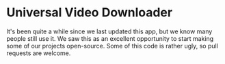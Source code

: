 Universal Video Downloader
==========================

It's been quite a while since we last updated this app, but we know many people still use it. We saw this as an excellent opportunity to start making some of our projects open-source. Some of this code is rather ugly, so pull requests are welcome.
